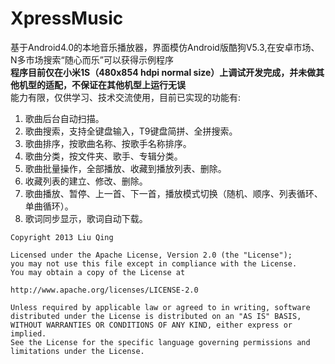 XpressMusic
===========

基于Android4.0的本地音乐播放器，界面模仿Android版酷狗V5.3,在安卓市场、N多市场搜索“随心而乐”可以获得示例程序<br>
<b>程序目前仅在小米1S（480x854 hdpi normal size）上调试开发完成，并未做其他机型的适配，不保证在其他机型上运行无误</b><br>
能力有限，仅供学习、技术交流使用，目前已实现的功能有:<br>
1.    歌曲后台自动扫描。<br>
2.    歌曲搜索，支持全键盘输入，T9键盘简拼、全拼搜索。<br>
3.    歌曲排序，按歌曲名称、按歌手名称排序。<br>
4.    歌曲分类，按文件夹、歌手、专辑分类。<br>
5.    歌曲批量操作，全部播放、收藏到播放列表、删除。<br>
6.    收藏列表的建立、修改、删除。<br>
7.    歌曲播放、暂停、上一首、下一首，播放模式切换（随机、顺序、列表循环、单曲循环）。<br>
8.    歌词同步显示，歌词自动下载。<br>

<pre><code>Copyright 2013 Liu Qing

Licensed under the Apache License, Version 2.0 (the "License");
you may not use this file except in compliance with the License.
You may obtain a copy of the License at

http://www.apache.org/licenses/LICENSE-2.0

Unless required by applicable law or agreed to in writing, software
distributed under the License is distributed on an "AS IS" BASIS,
WITHOUT WARRANTIES OR CONDITIONS OF ANY KIND, either express or implied.
See the License for the specific language governing permissions and
limitations under the License.</code></pre>
